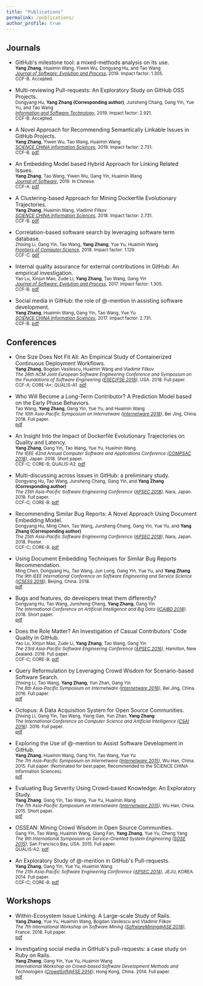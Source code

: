 ```yaml
---
title: "Publications"
permalink: /publications/
author_profile: true
---
```


## Journals
* GitHub's milestone tool: a mixed-methods analysis on its use. <br />
  <small><strong>Yang Zhang</strong>, Huaimin Wang, Yiwen Wu, Dongyang Hu, and Tao Wang<br />
	<i>[Journal of Software: Evolution and Process](https://onlinelibrary.wiley.com/journal/20477481)</i>, 2019. Impact factor: 1.305.  <br />
	CCF-B. Accepted.</small> 

* Multi-reviewing Pull-requests: An Exploratory Study on GitHub OSS Projects. <br />
  <small>Dongyang Hu, <strong>Yang Zhang (Corresponding author)</strong>, Junsheng Chang, Gang Yin, Yue Yu, and Tao Wang<br />
	<i>[Information and Software Technology](https://www.journals.elsevier.com/information-and-software-technology)</i>, 2019. Impact factor: 2.921. <br /> 
	CCF-B. Accepted.</small> 
	
* A Novel Approach for Recommending Semantically Linkable Issues in GitHub Projects. <br />
  <small><strong>Yang Zhang</strong>, Yiwen Wu, Tao Wang, Huaimin Wang<br />
	<i>[SCIENCE CHINA Information Sciences](http://engine.scichina.com/publisher/scp/journal/SCIS?slug=Overview)</i>, 2019. Impact factor: 2.731. <br /> 
	CCF-B. [pdf](https://www.researchgate.net/publication/334451847_A_Novel_Approach_for_Recommending_Semantically_Linkable_Issues_in_GitHub_Projects).</small> 

* An Embedding Model based Hybrid Approach for Linking Related Issues. <br />
	<small><strong>Yang Zhang</strong>, Tao Wang, Yiwen Wu, Gang Yin, Huaimin Wang<br />
	<i>[Journal of Software](http://www.jos.org.cn)</i>, 2019. In Chinese. <br />
	CCF-A. [pdf](https://www.researchgate.net/publication/333682252_jiyuqianrumoxingdehunheshixiangguanquexianguanlianfangfa)</small>

* A Clustering-based Approach for Mining Dockerfile Evolutionary Trajectories. <br />
	<small><strong>Yang Zhang</strong>, Huaimin Wang, Vladimir Filkov<br />
	<i>[SCIENCE CHINA Information Sciences](http://engine.scichina.com/publisher/scp/journal/SCIS?slug=Overview)</i>, 2018. Impact factor: 2.731.  <br />
	CCF-B. [pdf](/files/SCIS_2018_dockerfile.pdf)</small>

* Correlation-based software search by leveraging software term database. <br />
	<small>Zhixing Li, Gang Yin, Tao Wang, <strong>Yang Zhang</strong>, Yue Yu, Huaimin Wang<br />
	<i>[Frontiers of Computer Science](http://journal.hep.com.cn/fcs/EN/2095-2228/current.shtml)</i>, 2018. Impact factor: 1.129.  <br />
	CCF-C. [pdf](/files/FCS_2018_li.pdf)</small>

* Internal quality assurance for external contributions in GitHub: An empirical investigation. <br /> 
	<small>Yao Lu, Xinjun Mao, Zude Li, <strong>Yang Zhang</strong>, Tao Wang, Gang Yin<br />
	<i>[Journal of Software: Evolution and Process](https://onlinelibrary.wiley.com/journal/20477481)</i>, 2017. Impact factor: 1.305.  <br />
	CCF-B. [pdf](/files/JSEP_2017_lu.pdf)</small>

* Social media in GitHub: the role of @-mention in assisting software development. <br />
	<small><strong>Yang Zhang</strong>, Huaimin Wang, Gang Yin, Tao Wang, Yue Yu<br />
	<i>[SCIENCE CHINA Information Sciences](http://engine.scichina.com/publisher/scp/journal/SCIS?slug=Overview)</i>, 2017. Impact factor: 2.731. <br />
	CCF-B. [pdf](/files/SCIS_2017_at.pdf)</small>


## Conferences
* One Size Does Not Fit All: An Empirical Study of Containerized Continuous Deployment Workflows.<br />
	<small><strong>Yang Zhang</strong>, Bogdan Vasilescu, Huaimin Wang and Vladimir Filkov<br />
	<i>The 26th ACM Joint European Software Engineering Conference and Symposium on the Foundations of Software Engineering ([ESEC/FSE 2018](https://2018.fseconference.org/))</i>, USA. 2018. Full paper.  <br />
	CCF-A; CORE-A*; QUALIS-A1. [pdf](https://www.researchgate.net/profile/Yang_Zhang178/publication/326696302_One_Size_Does_Not_Fit_All_An_Empirical_Study_of_Containerized_Continuous_Deployment_Workflows)</small>

* Who Will Become a Long-Term Contributor? A Prediction Model based on the Early Phase Behaviors.<br />
	<small>Tao Wang, <strong>Yang Zhang</strong>, Gang Yin, Yue Yu, and Huaimin Wang <br />
	<i>The 10th Asia-Pacific Symposium on Internetware ([Internetware 2018](https://internetware2018.github.io))</i>, Bei Jing, China. 2018. Full paper. 
	<br />
	[pdf](https://www.researchgate.net/profile/Yang_Zhang178/publication/327642306_Who_Will_Become_a_Long-Term_Contributor_A_Prediction_Model_based_on_the_Early_Phase_Behaviors/links/5bc28e93458515a7a9e72d90/Who-Will-Become-a-Long-Term-Contributor-A-Prediction-Model-based-on-the-Early-Phase-Behaviors.pdf)
	</small>

* An Insight Into the Impact of Dockerfile Evolutionary Trajectories on Quality and Latency.<br />
	<small><strong>Yang Zhang</strong>, Gang Yin, Tao Wang, Yue Yu, Huaimin Wang<br />
	<i>The IEEE 42nd Annual Computer Software and Applications Conference ([COMPSAC 2018](https://ieeecompsac.computer.org/2018/))</i>, Japan. 2018. Short paper.  <br />
	CCF-C; CORE-B; QUALIS-A2. [pdf](/files/COMPSAC_2018_dockerfile.pdf)</small>

* Multi-discussing across Issues in GitHub: a preliminary study.<br />
	<small>Dongyang Hu, Tao Wang, Junsheng Chang, Gang Yin, and <strong>Yang Zhang (Corresponding author)</strong> <br />
	<i>The 25th Asia-Pacific Software Engineering Conference ([APSEC 2018](http://www.apsec2018.org/))</i>, Nara, Japan. 2018. Full paper. <br />
	CCF-C; CORE-B. [pdf](https://www.researchgate.net/publication/327906389_Multi-discussing_across_Issues_in_GitHub_a_preliminary_study)</small>

* Recommending Similar Bug Reports: A Novel Approach Using Document Embedding Model.<br />
	<small>Dongyang Hu, Ming Chen, Tao Wang, Junsheng Chang, Gang Yin, Yue Yu, and <strong>Yang Zhang (Corresponding author)</strong> <br />
	<i>The 25th Asia-Pacific Software Engineering Conference ([APSEC 2018](http://www.apsec2018.org/))</i>, Nara, Japan. 2018. Poster. <br />
	CCF-C; CORE-B. [pdf](https://www.researchgate.net/publication/333341249_Recommending_Similar_Bug_Reports_A_Novel_Approach_Using_Document_Embedding_Model)</small>

* Using Document Embedding Techniques for Similar Bug Reports Recommendation.<br />
	<small>Ming Chen, Dongyang Hu, Tao Wang, Jun Long, Gang Yin, Yue Yu, and <strong>Yang Zhang</strong> <br />
	<i>The 9th IEEE International Conference on Software Engineering and Service Science ([ICSESS 2018](http://www.icsess.org/index.html))</i>, Beijing, China. 2018.<br />
	[pdf](https://www.researchgate.net/publication/330439151_Using_Document_Embedding_Techniques_for_Similar_Bug_Reports_Recommendation)</small>

* Bugs and features, do developers treat them differently?<br />
	<small>Dongyang Hu, Tao Wang, Junsheng Chang, <strong>Yang Zhang</strong>, Gang Yin<br />
	<i>The International Conference on Artificial Intelligence and Big Data ([ICAIBD 2018](https://ieeexplore.ieee.org/abstract/document/8396204/))</i>. 2018. Short paper. <br />
	[pdf](https://ieeexplore.ieee.org/abstract/document/8396204/)</small>

* Does the Role Matter? An Investigation of Casual Contributors' Code Quality in GitHub.<br />
	<small>Yao Lu, Xinjun Mao, Zude Li, <strong>Yang Zhang</strong>, Tao Wang, Gang Yin<br />
	<i>The 23rd Asia-Pacific Software Engineering Conference ([APSEC 2016](http://www.apsec2016.org/))</i>, Hamilton, New Zealand. 2016. Full paper. 	<br />
	CCF-C; CORE-B. [pdf](/files/APSEC_2016_lu.pdf)</small>

* Query Reformulation by Leveraging Crowd Wisdom for Scenario-based Software Search.<br />
	<small>Zhixing Li, Tao Wang, <strong>Yang Zhang</strong>, Yun Zhan, Gang Yin<br />
	<i>The 8th Asia-Pacific Symposium on Internetware ([Internetware 2016](https://dblp.org/db/conf/internetware/internetware2016))</i>, Bei Jing, China. 2016. Full paper. <br />
	[pdf](/files/Internetware_2016_li.pdf)</small>

* Octopus: A Data Acquisition System for Open Source Communities.<br />
	<small>Zhixing Li, Gang Yin, Tao Wang, Yiang Gan, Yun Zhan, <strong>Yang Zhang</strong><br />
	<i>The International Conference on Computer Science and Artificial Intelligence ([CSAI 2016](https://www.worldscientific.com/doi/pdf/10.1142/9789813220294_0114))</i>. 2016. Full paper. <br />
	[pdf](https://www.worldscientific.com/doi/pdf/10.1142/9789813220294_0114)</small>

* Exploring the Use of @-mention to Assist Software Development in GitHub.<br />
	<small><strong>Yang Zhang</strong>, Huaimin Wang, Gang Yin, Tao Wang, Yue Yu<br />
	<i>The 7th Asia-Pacific Symposium on Internetware ([Internetware 2015](https://dblp.uni-trier.de/db/conf/internetware/internetware2015))</i>, Wu Han, China. 2015. Full paper. (Nominated for best paper, Recommended to the SCIENCE CHINA Information Sciences). <br />
	[pdf](/files/Internetware_2015_at.pdf)</small>

* Evaluating Bug Severity Using Crowd-based Knowledge: An Exploratory Study.<br />
	<small><strong>Yang Zhang</strong>, Gang Yin, Tao Wang, Yue Yu, Huaimin Wang<br />
	<i>The 7th Asia-Pacific Symposium on Internetware ([Internetware 2015](https://dblp.uni-trier.de/db/conf/internetware/internetware2015))</i>, Wu Han, China. 2015. Short paper. <br />
	[pdf](/files/Internetware_2015_bug.pdf)</small>

* OSSEAN: Mining Crowd Wisdom in Open Source Communities.<br />
	<small>Gang Yin, Tao Wang, Huaimin Wang, Qiang Fan, <strong>Yang Zhang</strong>, Yue Yu, Cheng Yang<br />
	<i>The 9th International Symposium on Service-Oriented System Engineering ([SOSE 2015](http://sose2015.com/))</i>, San Francisco Bay, USA. 2015. Full paper. <br />
	QUALIS-A2. [pdf](/files/SOSE_2015_OSSEAN.pdf)</small>

* An Exploratory Study of @-mention in GitHub's Pull-requests.<br />
	<small><strong>Yang Zhang</strong>, Gang Yin, Yue Yu, Huaimin Wang<br />
	<i>The 21th Asia-Pacific Software Engineering Conference ([APSEC 2014](https://dblp.uni-trier.de/db/conf/apsec/apsec2014-1))</i>, JEJU, KOREA. 2014. Full paper. <br />
	CCF-C; CORE-B. [pdf](/files/APSEC_2014_at.pdf)</small>

## Workshops
* Within-Ecosystem Issue Linking: A Large-scale Study of Rails.<br />
	<small><strong>Yang Zhang</strong>, Yue Yu, Huaimin Wang, Bogdan Vasilescu and Vladimir Filkov <br />
	<i>The 7th International Workshop on Software Mining ([SoftwareMining@ASE 2018](http://www.ase2018.com/?p=workshops#mining))</i>, France. 2018. Full paper.<br /> 
	[pdf](https://www.researchgate.net/profile/Yang_Zhang178/publication/326711070_Within-Ecosystem_Issue_Linking_A_Large-scale_Study_of_Rails/links/5b6e2b81a6fdcc87df712cd8/Within-Ecosystem-Issue-Linking-A-Large-scale-Study-of-Rails.pdf)</small>

* Investigating social media in GitHub's pull-requests: a case study on Ruby on Rails.<br />
	<small><strong>Yang Zhang</strong>, Gang Yin, Yue Yu, Huaimin Wang<br />
	<i>International Workshop on Crowd-based Software Development Methods and Technologies ([CrowdSoft@FSE 2014](http://fse22.gatech.edu/workshops))</i>, Hong Kong, China. 2014. Full paper. <br />
	[pdf](/files/CrowdSoft_2014_at.pdf)</small>



